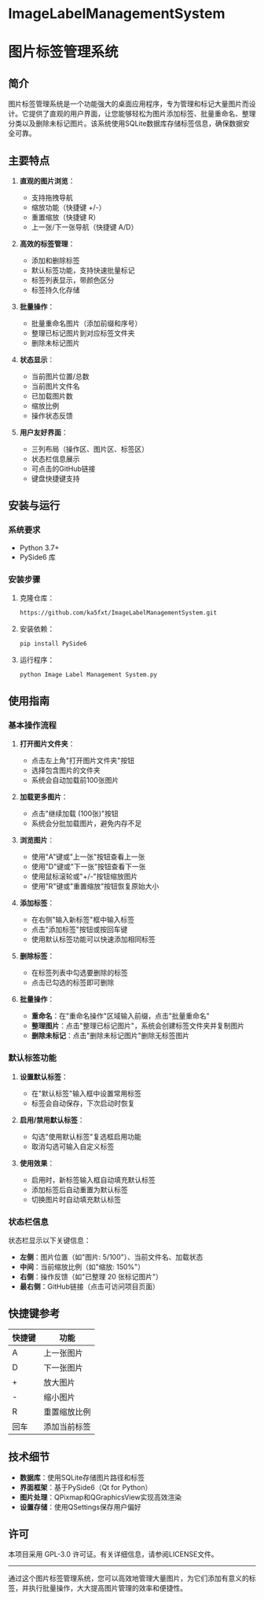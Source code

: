 # ImageLabelManagementSystem

# 图片标签管理系统

## 简介

图片标签管理系统是一个功能强大的桌面应用程序，专为管理和标记大量图片而设计。它提供了直观的用户界面，让您能够轻松为图片添加标签、批量重命名、整理分类以及删除未标记图片。该系统使用SQLite数据库存储标签信息，确保数据安全可靠。

## 主要特点

1. **直观的图片浏览**：
   - 支持拖拽导航
   - 缩放功能（快捷键 +/-）
   - 重置缩放（快捷键 R）
   - 上一张/下一张导航（快捷键 A/D）

2. **高效的标签管理**：
   - 添加和删除标签
   - 默认标签功能，支持快速批量标记
   - 标签列表显示，带颜色区分
   - 标签持久化存储

3. **批量操作**：
   - 批量重命名图片（添加前缀和序号）
   - 整理已标记图片到对应标签文件夹
   - 删除未标记图片

4. **状态显示**：
   - 当前图片位置/总数
   - 当前图片文件名
   - 已加载图片数
   - 缩放比例
   - 操作状态反馈

5. **用户友好界面**：
   - 三列布局（操作区、图片区、标签区）
   - 状态栏信息展示
   - 可点击的GitHub链接
   - 键盘快捷键支持

## 安装与运行

### 系统要求
- Python 3.7+
- PySide6 库

### 安装步骤

1. 克隆仓库：
   ```bash
   https://github.com/ka5fxt/ImageLabelManagementSystem.git
   ```

2. 安装依赖：
   ```bash
   pip install PySide6
   ```

3. 运行程序：
   ```bash
   python Image Label Management System.py
   ```

## 使用指南

### 基本操作流程

1. **打开图片文件夹**：
   - 点击左上角"打开图片文件夹"按钮
   - 选择包含图片的文件夹
   - 系统会自动加载前100张图片

2. **加载更多图片**：
   - 点击"继续加载 (100张)"按钮
   - 系统会分批加载图片，避免内存不足

3. **浏览图片**：
   - 使用"A"键或"上一张"按钮查看上一张
   - 使用"D"键或"下一张"按钮查看下一张
   - 使用鼠标滚轮或"+/-"按钮缩放图片
   - 使用"R"键或"重置缩放"按钮恢复原始大小

4. **添加标签**：
   - 在右侧"输入新标签"框中输入标签
   - 点击"添加标签"按钮或按回车键
   - 使用默认标签功能可以快速添加相同标签

5. **删除标签**：
   - 在标签列表中勾选要删除的标签
   - 点击已勾选的标签即可删除

6. **批量操作**：
   - **重命名**：在"重命名操作"区域输入前缀，点击"批量重命名"
   - **整理图片**：点击"整理已标记图片"，系统会创建标签文件夹并复制图片
   - **删除未标记**：点击"删除未标记图片"删除无标签图片

### 默认标签功能

1. **设置默认标签**：
   - 在"默认标签"输入框中设置常用标签
   - 标签会自动保存，下次启动时恢复

2. **启用/禁用默认标签**：
   - 勾选"使用默认标签"复选框启用功能
   - 取消勾选可输入自定义标签

3. **使用效果**：
   - 启用时，新标签输入框自动填充默认标签
   - 添加标签后自动重置为默认标签
   - 切换图片时自动填充默认标签

### 状态栏信息

状态栏显示以下关键信息：
- **左侧**：图片位置（如"图片: 5/100"）、当前文件名、加载状态
- **中间**：当前缩放比例（如"缩放: 150%"）
- **右侧**：操作反馈（如"已整理 20 张标记图片"）
- **最右侧**：GitHub链接（点击可访问项目页面）

## 快捷键参考

| 快捷键 | 功能               |
|--------|--------------------|
| A      | 上一张图片         |
| D      | 下一张图片         |
| +      | 放大图片           |
| -      | 缩小图片           |
| R      | 重置缩放比例       |
| 回车   | 添加当前标签       |

## 技术细节

- **数据库**：使用SQLite存储图片路径和标签
- **界面框架**：基于PySide6（Qt for Python）
- **图片处理**：QPixmap和QGraphicsView实现高效渲染
- **设置存储**：使用QSettings保存用户偏好


## 许可

本项目采用 GPL-3.0 许可证。有关详细信息，请参阅LICENSE文件。

---

通过这个图片标签管理系统，您可以高效地管理大量图片，为它们添加有意义的标签，并执行批量操作，大大提高图片管理的效率和便捷性。

